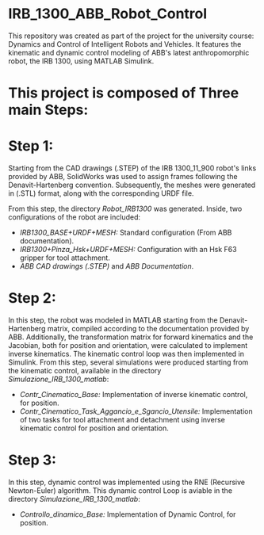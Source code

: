 # IRB_1300_ABB_Robot_Control
This repository was created as part of the project for the university course: Dynamics and Control of Intelligent Robots and Vehicles. It features the kinematic and dynamic control modeling of ABB's latest anthropomorphic robot, the IRB 1300, using MATLAB Simulink.


# This project is composed of Three main Steps:

# Step 1:
Starting from the CAD drawings (.STEP) of the IRB 1300_11_900 robot's links provided by ABB, SolidWorks was used to assign frames following the Denavit-Hartenberg convention. 
Subsequently, the meshes were generated in (.STL) format, along with the corresponding URDF file.

From this step, the directory *Robot_IRB1300* was generated. Inside, two configurations of the robot are included:


- *IRB1300_BASE+URDF+MESH:* Standard configuration (From ABB documentation).
- *IRB1300+Pinza_Hsk+URDF+MESH:* Configuration with an Hsk F63 gripper for tool attachment.
- *ABB CAD drawings (.STEP)* and *ABB Documentation*.


# Step 2:
In this step, the robot was modeled in MATLAB starting from the Denavit-Hartenberg matrix, compiled according to the documentation provided by ABB.
Additionally, the transformation matrix for forward kinematics and the Jacobian, both for position and orientation, were calculated to implement inverse kinematics.
The kinematic control loop was then implemented in Simulink.
From this step, several simulations were produced starting from the kinematic control, available in the directory *Simulazione_IRB_1300_matlab*:

- *Contr_Cinematico_Base:* Implementation of inverse kinematic control, for position.
- *Contr_Cinematico_Task_Aggancio_e_Sgancio_Utensile:* Implementation of two tasks for tool attachment and detachment using inverse kinematic control for position and orientation.


# Step 3:
In this step, dynamic control was implemented using the RNE (Recursive Newton-Euler) algorithm.
This dynamic control Loop is aviable in the directory *Simulazione_IRB_1300_matlab*:

- *Controllo_dinamico_Base:*  Implementation of Dynamic Control, for position.







